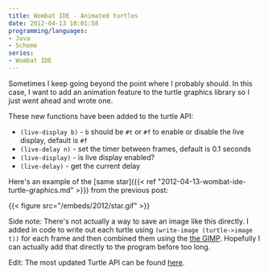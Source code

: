 ```yaml
---
title: Wombat IDE - Animated turtles
date: 2012-04-13 18:01:58
programming/languages:
- Java
- Scheme
series:
- Wombat IDE
---
```

Sometimes I keep going beyond the point where I probably should. In this case, I want to add an animation feature to the turtle graphics library so I just went ahead and wrote one.

These new functions have been added to the turtle API:

* `(live-display b)` - `b` should be `#t` or `#f` to enable or disable the live display, default is `#f`
* `(live-delay n)` - set the timer between frames, default is 0.1 seconds
* `(live-display)` - is live display enabled?
* `(live-delay)` - get the current delay


<!--more-->

Here's an example of the [same star]({{< ref "2012-04-13-wombat-ide-turtle-graphics.md" >}}) from the previous post:

{{< figure src="/embeds/2012/star.gif" >}}

Side note: There's not actually a way to save an image like this directly. I added in code to write out each turtle using `(write-image (turtle->image t))` for each frame and then combined them using the <a title="GIMP - The GNU Image Manipulation Program" href="http://www.gimp.org">the GIMP</a>. Hopefully I can actually add that directly to the program before too long.

Edit: The most updated Turtle API can be found <a title="C211 Turtle API" href="http://www.cs.indiana.edu/cgi-pub/c211/wombat/docs/c211-turtle.htm">here</a>.